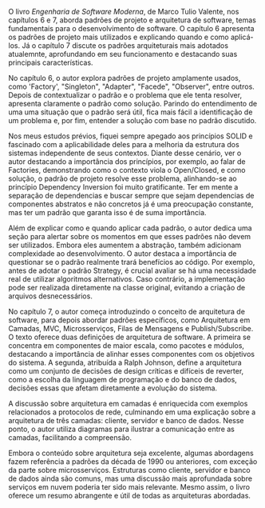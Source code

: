 O livro *Engenharia de Software Moderna*, de Marco Tulio Valente, nos capítulos 6 e 7, aborda padrões de projeto e arquitetura de software, temas fundamentais para o desenvolvimento de software. O capítulo 6 apresenta os padrões de projeto mais utilizados e explicando quando e como aplicá-los. Já o capítulo 7 discute os padrões arquiteturais mais adotados atualemnte, aprofundando em seu funcionamento e destacando suas principais características.

No capítulo 6, o autor explora padrões de projeto amplamente usados, como 'Factory', "Singleton", "Adapter", "Facede", "Observer", entre outros. Depois de contextualizar o padrão e o problema que ele tenta resolver, apresenta claramente o padrão como solução. Parindo do entendimento de uma uma situação que o padrão será útil, fica mais fácil a identificação de um problema e, por fim, entender a solução com base no padrão discutido.

Nos meus estudos prévios, fiquei sempre apegado aos princípios SOLID e fascinado com a aplicabilidade deles para a melhoria da estrutura dos sistemas independente de seus contextos. Diante desse cenário, ver o autor destacando a importância dos princípios, por exemplo, ao falar de Factories, demonstrando como o contexto viola o Open/Closed, e como solução, o padrão de projeto resolve esse problema, alinhando-se ao princípio Dependency Inversion foi muito gratificante. Ter em mente a separação de dependencias e buscar sempre que sejam dependencias de componentes abstratos e não concretos já é uma preocupação constante, mas ter um padrão que garanta isso é de suma importância.

Além de explicar como e quando aplicar cada padrão, o autor dedica uma seção para alertar sobre os momentos em que esses padrões não devem ser utilizados. Embora eles aumentem a abstração, também adicionam complexidade ao desenvolvimento. O autor destaca a importância de questionar se o padrão realmente trará benefícios ao código. Por exemplo, antes de adotar o padrão Strategy, é crucial avaliar se há uma necessidade real de utilizar algoritmos alternativos. Caso contrário, a implementação pode ser realizada diretamente na classe original, evitando a criação de arquivos desnecessários.

No capítulo 7, o autor começa introduzindo o conceito de arquitetura de software, para depois abordar padrões específicos, como Arquitetura em Camadas, MVC, Microsserviços, Filas de Mensagens e Publish/Subscribe. O texto oferece duas definições de arquitetura de software. A primeira se concentra em componentes de maior escala, como pacotes e módulos, destacando a importância de alinhar esses componentes com os objetivos do sistema. A segunda, atribuída a Ralph Johnson, define a arquitetura como um conjunto de decisões de design críticas e difíceis de reverter, como a escolha da linguagem de programação e do banco de dados, decisões essas que afetam diretamente a evolução do sistema.

A discussão sobre arquitetura em camadas é enriquecida com exemplos relacionados a protocolos de rede, culminando em uma explicação sobre a arquitetura de três camadas: cliente, servidor e banco de dados. Nesse ponto, o autor utiliza diagramas para ilustrar a comunicação entre as camadas, facilitando a compreensão.

Embora o conteúdo sobre arquitetura seja excelente, algumas abordagens fazem referência a padrões da década de 1990 ou anteriores, com exceção da parte sobre microsserviços. Estruturas como cliente, servidor e banco de dados ainda são comuns, mas uma discussão mais aprofundada sobre serviços em nuvem poderia ter sido mais relevante. Mesmo assim, o livro oferece um resumo abrangente e útil de todas as arquiteturas abordadas.